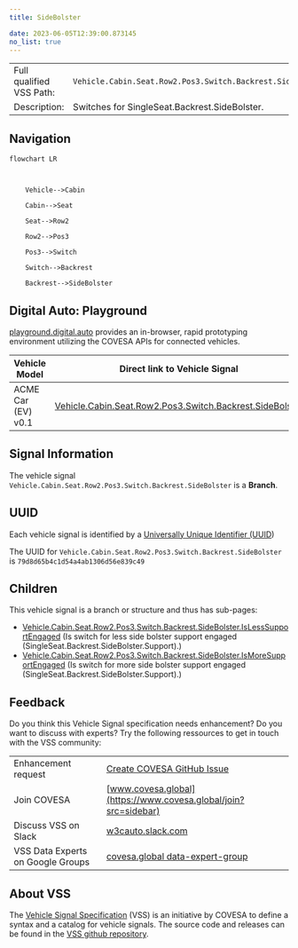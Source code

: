 ```yaml
---
title: SideBolster

date: 2023-06-05T12:39:00.873145
no_list: true
---
```



| | |
|---|---|
| Full qualified VSS Path: | `Vehicle.Cabin.Seat.Row2.Pos3.Switch.Backrest.SideBolster` |
| Description: | Switches for SingleSeat.Backrest.SideBolster. |

## Navigation

```mermaid
flowchart LR



    Vehicle-->Cabin

    Cabin-->Seat

    Seat-->Row2

    Row2-->Pos3

    Pos3-->Switch

    Switch-->Backrest

    Backrest-->SideBolster

```


## Digital Auto: Playground

[playground.digital.auto](http://digital.auto) provides an in-browser, rapid prototyping environment utilizing the COVESA APIs for connected vehicles. 

| Vehicle Model | Direct link to Vehicle Signal |
|---|---|
| ACME Car (EV) v0.1 | [Vehicle.Cabin.Seat.Row2.Pos3.Switch.Backrest.SideBolster](https://digitalauto.netlify.app/model/STLWzk1WyqVVLbfymb4f/cvi/list/Vehicle.Cabin.Seat.Row2.Pos3.Switch.Backrest.SideBolster/) |


## Signal Information




The vehicle signal `Vehicle.Cabin.Seat.Row2.Pos3.Switch.Backrest.SideBolster` is a **Branch**.





## UUID

Each vehicle signal is identified by a [Universally Unique Identifier (UUID](https://en.wikipedia.org/wiki/Universally_unique_identifier))

The UUID for `Vehicle.Cabin.Seat.Row2.Pos3.Switch.Backrest.SideBolster` is `79d8d65b4c1d54a4ab1306d56e839c49`

## Children

This vehicle signal is a branch or structure and thus has sub-pages:

- [Vehicle.Cabin.Seat.Row2.Pos3.Switch.Backrest.SideBolster.IsLessSupportEngaged](islesssupportengaged/) (Is switch for less side bolster support engaged (SingleSeat.Backrest.SideBolster.Support).)
- [Vehicle.Cabin.Seat.Row2.Pos3.Switch.Backrest.SideBolster.IsMoreSupportEngaged](ismoresupportengaged/) (Is switch for more side bolster support engaged (SingleSeat.Backrest.SideBolster.Support).)


## Feedback

Do you think this Vehicle Signal specification needs enhancement? Do you want to discuss with experts? Try the following ressources to get in touch with the VSS community:

| | |
|---|---|
| Enhancement request | [Create COVESA GitHub Issue](https://github.com/COVESA/vehicle_signal_specification/issues/new?body=Please+describe+your+feedback&title=Signal+feedback+Vehicle.Cabin.Seat.Row2.Pos3.Switch.Backrest.SideBolster) |
| Join COVESA | [www.covesa.global](https://www.covesa.global/join?src=sidebar) |
| Discuss VSS on Slack | [w3cauto.slack.com](http://w3cauto.slack.com/) |
| VSS Data Experts on Google Groups | [covesa.global data-expert-group](https://groups.google.com/a/covesa.global/g/data-expert-group) |

## About VSS

The [Vehicle Signal Specification](https://covesa.github.io/vehicle_signal_specification/) (VSS)
is an initiative by COVESA to define a syntax and a catalog for vehicle signals.
The source code and releases can be found in the [VSS github repository](https://github.com/COVESA/vehicle_signal_specification).

